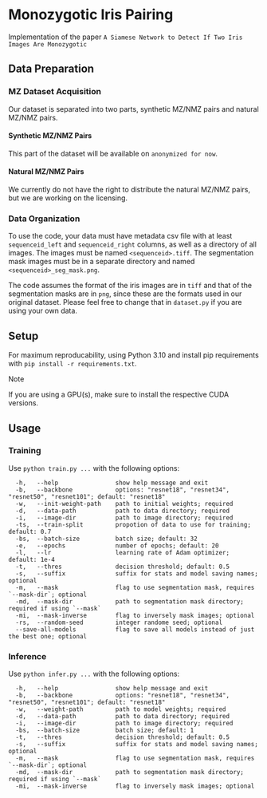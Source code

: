 # Monozygotic Iris Pairing

Implementation of the paper `A Siamese Network to Detect If Two Iris Images Are Monozygotic`

## Data Preparation

### MZ Dataset Acquisition

Our dataset is separated into two parts, synthetic MZ/NMZ pairs and natural MZ/NMZ pairs.

#### Synthetic MZ/NMZ Pairs

This part of the dataset will be available on `anonymized for now`.

#### Natural MZ/NMZ Pairs

We currently do not have the right to distribute the natural MZ/NMZ pairs, but we are working on the licensing.

### Data Organization

To use the code, your data must have metadata csv file with at least `sequenceid_left` and `sequenceid_right` columns, as well as a directory of all images. The images must be named `<sequenceid>.tiff`. The segmentation mask images must be in a separate directory and named `<sequenceid>_seg_mask.png`.

The code assumes the format of the iris images are in `tiff` and that of the segmentation masks are in `png`, since these are the formats used in our original dataset. Please feel free to change that in `dataset.py` if you are using your own data.

## Setup

For maximum reproducability, using Python 3.10 and install pip requirements with `pip install -r requirements.txt`.

> [!Note]
> If you are using a GPU(s), make sure to install the respective CUDA versions.

## Usage

### Training

Use `python train.py ...` with the following options:

```mardown
  -h,   --help                show help message and exit
  -b,   --backbone            options: "resnet18", "resnet34", "resnet50", "resnet101"; default: "resnet18"
  -w,   --init-weight-path    path to initial weights; required
  -d,   --data-path           path to data directory; required
  -i,   --image-dir           path to image directory; required
  -ts,  --train-split         propotion of data to use for training; default: 0.7
  -bs,  --batch-size          batch size; default: 32
  -e,   --epochs              number of epochs; default: 20
  -l,   --lr                  learning rate of Adam optimizer; default: 1e-4
  -t,   --thres               decision threshold; default: 0.5
  -s,   --suffix              suffix for stats and model saving names; optional
  -m,   --mask                flag to use segmentation mask, requires `--mask-dir`; optional
  -md,  --mask-dir            path to segmentation mask directory; required if using `--mask`
  -mi,  --mask-inverse        flag to inversely mask images; optional
  -rs,  --random-seed         integer randome seed; optional
  --save-all-models           flag to save all models instead of just the best one; optional
```

### Inference

Use `python infer.py ...` with the following options:

```mardown
  -h,   --help                show help message and exit
  -b,   --backbone            options: "resnet18", "resnet34", "resnet50", "resnet101"; default: "resnet18"
  -w,   --weight-path         path to model weights; required
  -d,   --data-path           path to data directory; required
  -i,   --image-dir           path to image directory; required
  -bs,  --batch-size          batch size; default: 1
  -t,   --thres               decision threshold; default: 0.5
  -s,   --suffix              suffix for stats and model saving names; optional
  -m,   --mask                flag to use segmentation mask, requires `--mask-dir`; optional
  -md,  --mask-dir            path to segmentation mask directory; required if using `--mask`
  -mi,  --mask-inverse        flag to inversely mask images; optional
```
